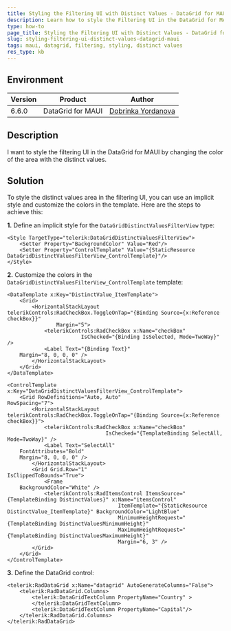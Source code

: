 ```yaml
---
title: Styling the Filtering UI with Distinct Values - DataGrid for MAUI
description: Learn how to style the Filtering UI in the DataGrid for MAUI by changing the color of the area with the checkboxes.
type: how-to
page_title: Styling the Filtering UI with Distinct Values - DataGrid for MAUI
slug: styling-filtering-ui-distinct-values-datagrid-maui
tags: maui, datagrid, filtering, styling, distinct values
res_type: kb
---
```

## Environment
| Version | Product | Author | 
| --- | --- | ---- | 
| 6.6.0 | DataGrid for MAUI | [Dobrinka Yordanova](https://www.telerik.com/blogs/author/dobrinka-yordanova)| 

## Description

I want to style the filtering UI in the DataGrid for MAUI by changing the color of the area with the distinct values.

## Solution

To style the distinct values area in the filtering UI, you can use an implicit style and customize the colors in the template. Here are the steps to achieve this:

**1.** Define an implicit style for the `DataGridDistinctValuesFilterView` type:

```xaml
<Style TargetType="telerik:DataGridDistinctValuesFilterView">
    <Setter Property="BackgroundColor" Value="Red"/>
    <Setter Property="ControlTemplate" Value="{StaticResource DataGridDistinctValuesFilterView_ControlTemplate}"/>
</Style>
```

**2.** Customize the colors in the `DataGridDistinctValuesFilterView_ControlTemplate` template:

```xaml
<DataTemplate x:Key="DistinctValue_ItemTemplate">
    <Grid>
        <HorizontalStackLayout telerikControls:RadCheckBox.ToggleOnTap="{Binding Source={x:Reference checkBox}}"
                Margin="5">
            <telerikControls:RadCheckBox x:Name="checkBox"
                        IsChecked="{Binding IsSelected, Mode=TwoWay}" />
            <Label Text="{Binding Text}"
    Margin="8, 0, 0, 0" />
        </HorizontalStackLayout>
    </Grid>
</DataTemplate>

<ControlTemplate x:Key="DataGridDistinctValuesFilterView_ControlTemplate">
    <Grid RowDefinitions="Auto, Auto"
RowSpacing="7">
        <HorizontalStackLayout telerikControls:RadCheckBox.ToggleOnTap="{Binding Source={x:Reference checkBox}}">
            <telerikControls:RadCheckBox x:Name="checkBox"
                                IsChecked="{TemplateBinding SelectAll, Mode=TwoWay}" />
            <Label Text="SelectAll"
    FontAttributes="Bold"
    Margin="8, 0, 0, 0" />
        </HorizontalStackLayout>
        <Grid Grid.Row="1"
IsClippedToBounds="True">
            <Frame
    BackgroundColor="White" />
            <telerikControls:RadItemsControl ItemsSource="{TemplateBinding DistinctValues}" x:Name="itemsControl"
                                    ItemTemplate="{StaticResource DistinctValue_ItemTemplate}" BackgroundColor="LightBlue"
                                    MinimumHeightRequest="{TemplateBinding DistinctValuesMinimumHeight}"
                                    MaximumHeightRequest="{TemplateBinding DistinctValuesMaximumHeight}"
                                    Margin="6, 3" />
        </Grid>
    </Grid>
</ControlTemplate>
```

**3.** Define the DataGrid control:

```xaml
<telerik:RadDataGrid x:Name="datagrid" AutoGenerateColumns="False">
    <telerik:RadDataGrid.Columns>
        <telerik:DataGridTextColumn PropertyName="Country" >
        </telerik:DataGridTextColumn>
        <telerik:DataGridTextColumn PropertyName="Capital"/>
    </telerik:RadDataGrid.Columns>
</telerik:RadDataGrid>
```

